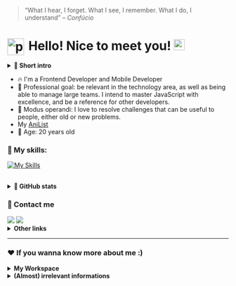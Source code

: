 <!-- TODO: Editar o arquivo traduzido adequadamente -->
<!-- #### Mudar para português: <kbd>[<img title="Português" alt="Português" src="../../blob/main/br.jpg" width="22">](../../blob/main/readme.pt.md)</kbd> -->

> “What I hear, I forget. What I see, I remember. What I do, I understand” – *Confúcio*

# Hello! Nice to meet you! <img src="https://media.giphy.com/media/hvRJCLFzcasrR4ia7z/giphy.gif" width="25px" height="25px"> <img align="left" alt="pic" height="38" width="38" style="margin-right: 10px" src="https://c.tenor.com/JUPt0-Fm0AIAAAAi/baka-neko.gif?width=676&height=676">

<details>
<summary><strong>🔖 Short intro</strong></summary>

My story in the programming world starts when I was 16. I started with my first programming language in the middle school, C#. I loved how big or complex problems may be easily solved with softwares built by myself. I really got into that.

So I decided to develop the most on frontend techs, focusing on React and its ecosystem - React Native, NextJS, Redux, Styled-components, hooks, MaterialUI and other ReactJS and CSS libraries. 
</details>
  
- 🔥 I'm a Frontend Developer and Mobile Developer
- 🎯 Professional goal: be relevant in the technology area, as well as being able to manage large teams. I intend to master JavaScript with excellence, and be a reference for other developers.
- 🧩 Modus operandi: I love to resolve challenges that can be useful to people, either old or new problems. 
- My <a href="https://anilist.co/user/allbertuu/">AniList</a>
- 🎂 Age: 20 years old

### 🚀 My skills:

[![My Skills](https://skillicons.dev/icons?i=react,nextjs,tailwindcss,ts,html,css,js,sass,styledcomponents,redux,nodejs,prisma,postgresql)](https://skillicons.dev)

<br>

<details>
<summary><strong>🔄 GitHub stats</strong></summary>
  <div align="center">
    <a href="https://github.com/allbertuu">
     <img height="140em" src="https://github-readme-stats.vercel.app/api?username=allbertuu&show_icons=true&theme=nord&include_all_commits=true&count_private=true"/>
     <img height="140em" src="https://github-readme-stats.vercel.app/api/top-langs/?username=allbertuu&layout=compact&langs_count=7&theme=nord"/> 
    </a>
  </div>
  
**Disclaimer**  
My experience with a programming language in this panel <strong>not</strong> reflects my whole knowledge, once it only applies to <mark>my public projects</mark>.
My current skills and expertise level will always range up, never down.
</details>

### 📧 Contact me
  <div>
   <a href ="mailto:albertovinicius3@gmail.com"><img src="https://img.shields.io/badge/Gmail-D14836?style=for-the-badge&logo=gmail&logoColor=white" target="_blank"></a>
   <a href="https://www.linkedin.com/in/albertov-albuquerque/" target="_blank"><img src="https://img.shields.io/badge/-LinkedIn-%230077B5?style=for-the-badge&logo=linkedin&logoColor=white" target="_blank"></a> 
  </div>

<details>
  <summary><strong>Other links</strong></summary>
   <a href="https://instagram.com/albert.vny" target="_blank"><img src="https://img.shields.io/badge/-Instagram-%23E4405F?style=for-the-badge&logo=instagram&logoColor=white" target="_blank"></a>
   <a href="https://open.spotify.com/user/f59bk8mb2ucak8liirg2oqx0p?si=EVsOUON7S-SzOVMnFhvtpA&utm_source=whatsapp&dl_branch=1"><img src="https://img.shields.io/badge/Spotify-1ED760?&style=for-the-badge&logo=spotify&logoColor=white" target="_blank"></a>
</details>

<hr />
 
### ❤ If you wanna know more about me :)
<details>
  <summary><strong>My Workspace</strong></summary>

  **Code editor:**
  <img src="https://img.shields.io/badge/VISUAL%20STUDIO%20CODE-%230077B5?style=for-the-badge&logo=visualstudiocode&logoColor=white">  
  **Prefered host:**
  <img src="https://img.shields.io/badge/Vercel-000000?style=for-the-badge&logo=vercel&logoColor=white">  
  **Operating system (OS):**
  <img src="https://img.shields.io/badge/Windows-0078D6?style=for-the-badge&logo=windows&logoColor=white">  
</details>
  
<details>
  <summary><strong>(Almost) irrelevant informations</strong></summary>
  1. My favorite animes are: <strong>Fullmetal Alchemist</strong> and <strong>Hunter X Hunter</strong>.<br>
  2. I love to exercising early in the morning<br>
  3. I plan, and will, <strong>travel the world</strong>. 🌎<br>
</details>
